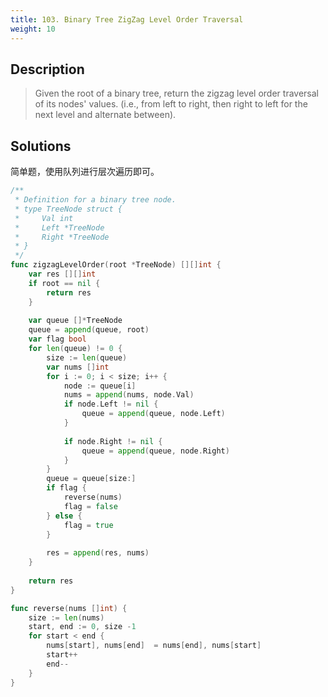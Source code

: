 ```yaml
---
title: 103. Binary Tree ZigZag Level Order Traversal
weight: 10
---
```


## Description
> Given the root of a binary tree, return the zigzag level order traversal of its nodes' values. (i.e., from left to right, then right to left for the next level and alternate between).

## Solutions
简单题，使用队列进行层次遍历即可。
```go
/**
 * Definition for a binary tree node.
 * type TreeNode struct {
 *     Val int
 *     Left *TreeNode
 *     Right *TreeNode
 * }
 */
func zigzagLevelOrder(root *TreeNode) [][]int {
    var res [][]int
    if root == nil {
        return res
    }
    
    var queue []*TreeNode
    queue = append(queue, root)
    var flag bool
    for len(queue) != 0 {
        size := len(queue)
        var nums []int
        for i := 0; i < size; i++ {
            node := queue[i]
            nums = append(nums, node.Val)
            if node.Left != nil {
                queue = append(queue, node.Left)
            }
            
            if node.Right != nil {
                queue = append(queue, node.Right)
            }
        }
        queue = queue[size:]
        if flag {
            reverse(nums)
            flag = false
        } else {
            flag = true
        }
        
        res = append(res, nums)
    }
    
    return res
}

func reverse(nums []int) {
    size := len(nums)
    start, end := 0, size -1
    for start < end {
        nums[start], nums[end]  = nums[end], nums[start]
        start++
        end--
    }
}
```

